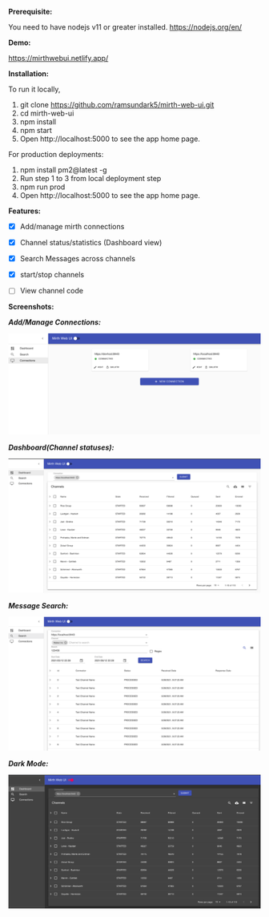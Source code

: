 **Prerequisite:**

 You need to have nodejs v11 or greater installed. https://nodejs.org/en/

**Demo:**

https://mirthwebui.netlify.app/

**Installation:**

To run it locally, 
1. git clone https://github.com/ramsundark5/mirth-web-ui.git
2. cd mirth-web-ui
3. npm install
4. npm start
5. Open http://localhost:5000 to see the app home page.


For production deployments:
1. npm install pm2@latest -g
2. Run step 1 to 3 from local deployment step
3. npm run prod 
4. Open http://localhost:5000 to see the app home page.


**Features:**

- [x] Add/manage mirth connections
- [x] Channel status/statistics (Dashboard view)
- [x] Search Messages across channels
- [x] start/stop channels
- [ ] View channel code


**Screenshots:**

***Add/Manage Connections:***

![Connections View](./assets/screenshots/connections.png)

***Dashboard(Channel statuses):***

![Channel Statuses View](./assets/screenshots/dashboard.png)

***Message Search:***

![Message Search View](./assets/screenshots/messages.png)

***Dark Mode:***

![Darkmode View](./assets/screenshots/darkmode.png)



